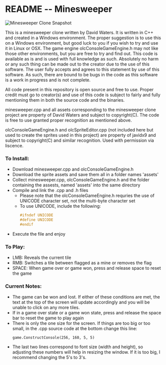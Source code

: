 # README -- Minesweeper

![Minesweeper Clone Snapshot](/minesweeper-assets/images/minesweeper_clone_snapshot.PNG " David's Minesweeper Clone Snapshot")

This is a minesweeper clone written by David Waters. It is written in C++ and created in a Windows environment.
The proper suggestion is to use this on a Windows environment, but good luck to you if you wish to try and use it
in Linux or OSX. The game engine olcConsoleGameEngine.h may not like those other environments, but you are free to
try and find out. This code is available as is and is used with full knowledge as such. Absolutely no harm or any
such thing can be made out to the creator due to the use of this software. The user fully accepts and agrees to this
statement by use of this software. As such, there are bound to be bugs in the code as this software is a work in
progress and is not complete.

All code present in this repository is open source and free to use. Proper credit must go to creator(s)
and use of this code is subject to fairly and fully mentioning them in both the source code and the binaries.

minesweeper.cpp and all assets corresponding to the minesweeper clone project are property of David Waters and
subject to copyright(C). The code is free to use granted proper recognition as mentioned above.

olcConsoleGameEngine.h and olcSpriteEditor.cpp (not included here but used to create the sprites used in this
project) are property of javidx9 and subject to copyright(C) and similar recognition. Used with permission via
liscence.



### To Install:
* Download minesweeper.cpp and olcConsoleGameEngine.h
* Download the sprite assets and save them all in a folder names 'assets'
* Collect minesweeper.cpp, olcConsoleGameEngine.h and the folder containing the assests, named 'assets' into the same directory
* Compile and link the .cpp and .h files
    * Please note that the olcConsoleGameEngine.h requries the use of UNICODE character set, not the multi-byte character set
    * To use UNICODE, include the following:
        ```c++
        #ifndef UNICODE
        #define UNICODE
        #endif
        ```
* Execute the file and enjoy


### To Play:
* LMB: Reveals the current tile
* RMB: Switches a tile between flagged as a mine or removes the flag
* SPACE: When game over or game won, press and release space to reset the game


### Current Notes:
* The game can be won and lost. If either of these conditions are met, the text at the top of the screen will update accordingly and you
will be unable to click on any more tiles.
* If in a game over state or a game won state, press and release the space bar to reset the game to play again
* There is only the one size for the screen. If things are too big or too small, in the .cpp source code at the bottom change this line:
    ```
    game.ConstructConsole(256, 160, 5, 5)
    ```
* The last two lines correspond to font size (width and height), so adjusting these numbers will help in resizing the window. If it
  is too big, I recommend changing the 5's to 3's.
